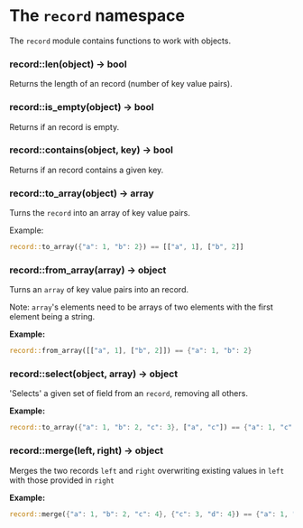 # The `record` namespace

The `record` module contains functions to work with objects.

### record::len(object) -> bool

Returns the length of an record (number of key value pairs).

### record::is_empty(object) -> bool

Returns if an record is empty.

### record::contains(object, key) -> bool

Returns if an record contains a given key.

### record::to_array(object) -> array

Turns the `record` into an array of key value pairs.

Example:

```rust
record::to_array({"a": 1, "b": 2}) == [["a", 1], ["b", 2]]
```

### record::from_array(array) -> object

Turns an `array` of key value pairs into an record.

Note: `array`'s elements need to be arrays of two elements with the first element being a string.

**Example:**

```rust
record::from_array([["a", 1], ["b", 2]]) == {"a": 1, "b": 2}
```

### record::select(object, array) -> object

'Selects' a given set of field from an `record`, removing all others.

**Example:**

```rust
record::to_array({"a": 1, "b": 2, "c": 3}, ["a", "c"]) == {"a": 1, "c": 3}
```

### record::merge(left, right) -> object

Merges the two records `left` and `right` overwriting existing values in `left` with those provided in `right`

**Example:**

```rust
record::merge({"a": 1, "b": 2, "c": 4}, {"c": 3, "d": 4}) == {"a": 1, "b": 2, "c": 3, "d": 4}
```
